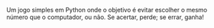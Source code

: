 Um jogo simples em Python onde o objetivo é evitar escolher o mesmo número que o computador, ou não. Se acertar, perde; se errar, ganha!
